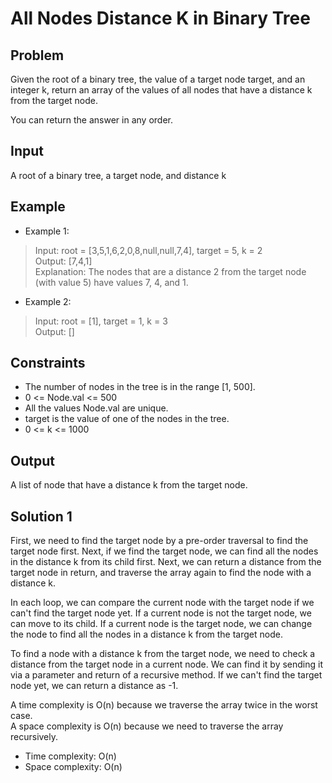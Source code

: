 # All Nodes Distance K in Binary Tree

## Problem

Given the root of a binary tree, the value of a target node target, and an integer k, return an array of the values of all nodes that have a distance k from the target node.

You can return the answer in any order.

## Input

A root of a binary tree, a target node, and distance k

## Example

- Example 1:

>Input: root = [3,5,1,6,2,0,8,null,null,7,4], target = 5, k = 2  
Output: [7,4,1]  
Explanation: The nodes that are a distance 2 from the target node (with value 5) have values 7, 4, and 1.  

- Example 2:

>Input: root = [1], target = 1, k = 3  
Output: []

## Constraints

- The number of nodes in the tree is in the range [1, 500].
- 0 <= Node.val <= 500
- All the values Node.val are unique.
- target is the value of one of the nodes in the tree.
- 0 <= k <= 1000

## Output

A list of node that have a distance k from the target node.

## Solution 1

First, we need to find the target node by a pre-order traversal to find the target node
first. Next, if we find the target node, we can find all the nodes in the distance k from
its child first. Next, we can return a distance from the target node in return, and
traverse the array again to find the node with a distance k.

In each loop, we can compare the current node with the target node if we can't find the
target node yet. If a current node is not the target node, we can move to its child. If
a current node is the target node, we can change the node to find all the nodes in a
distance k from the target node.

To find a node with a distance k from the target node, we need to check a distance from
the target node in a current node. We can find it by sending it via a parameter and
return of a recursive method. If we can't find the target node yet, we can return a
distance as -1.

A time complexity is O(n) because we traverse the array twice in the worst case.  
A space complexity is O(n) because we need to traverse the array recursively.

- Time complexity: O(n)
- Space complexity: O(n)
